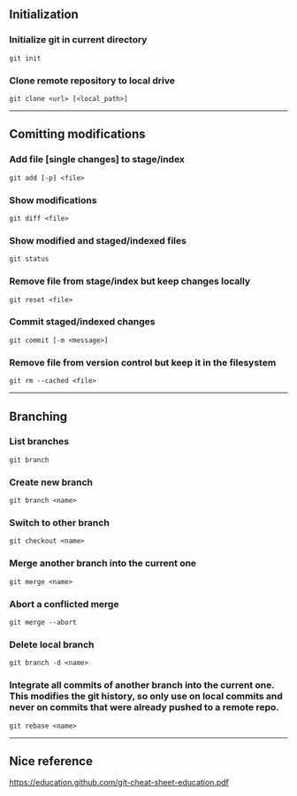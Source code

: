 ## Initialization
### Initialize git in current directory
`git init`

### Clone remote repository to local drive
`git clone <url> [<local_path>]`

---
## Comitting modifications
### Add file [single changes] to stage/index
`git add [-p] <file>` 

### Show modifications
`git diff <file>`

### Show modified and staged/indexed files
`git status`

### Remove file from stage/index but keep changes locally
`git reset <file>`

### Commit staged/indexed changes
`git commit [-m <message>]`

### Remove file from version control but keep it in the filesystem
`git rm --cached <file>`

---
## Branching
### List branches
`git branch`

### Create new branch
`git branch <name>`

### Switch to other branch
`git checkout <name>`

### Merge another branch into the current one
`git merge <name>`

### Abort a conflicted merge
`git merge --abort`

### Delete local branch
`git branch -d <name>`

### Integrate all commits of another branch into the current one. This modifies the git history, so only use on local commits and never on commits that were already pushed to a remote repo.
`git rebase <name>`

---
## Nice reference
https://education.github.com/git-cheat-sheet-education.pdf